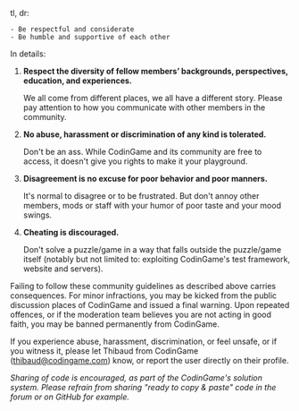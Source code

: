 tl, dr:

```
- Be respectful and considerate
- Be humble and supportive of each other
```

In details:

1. **Respect the diversity of fellow members’ backgrounds, perspectives, education, and experiences.**

	We all come from different places, we all have a different story. Please pay attention to how you communicate with other members in the community.

2. **No abuse, harassment or discrimination of any kind is tolerated.**

	Don't be an ass. While CodinGame and its community are free to access, it doesn't give you rights to make it your playground. 

3. **Disagreement is no excuse for poor behavior and poor manners.**

	It's normal to disagree or to be frustrated. But don't annoy other members, mods or staff with your humor of poor taste and your mood swings.

4. **Cheating is discouraged.**

	Don't solve a puzzle/game in a way that falls outside the puzzle/game itself (notably but not limited to: exploiting CodinGame's test framework, website and servers).

Failing to follow these community guidelines as described above carries consequences.
For minor infractions, you may be kicked from the public discussion places of CodinGame and issued a final warning. Upon repeated offences, or if the moderation team believes you are not acting in good faith, you may be banned permanently from CodinGame.

If you experience abuse, harassment, discrimination, or feel unsafe, or if you witness it, please let Thibaud from CodinGame (thibaud@codingame.com) know, or report the user directly on their profile.

*Sharing of code is encouraged, as part of the CodinGame's solution system. Please refrain from sharing "ready to copy & paste" code in the forum or on GitHub for example.*